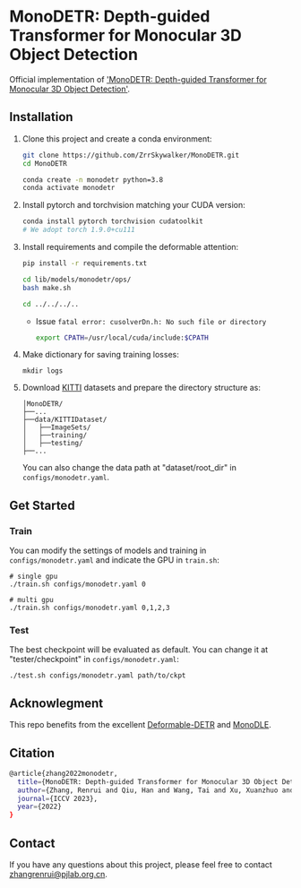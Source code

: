 # MonoDETR: Depth-guided Transformer for Monocular 3D Object Detection
Official implementation of ['MonoDETR: Depth-guided Transformer for Monocular 3D Object Detection'](https://arxiv.org/pdf/2203.13310.pdf).

## Installation
1. Clone this project and create a conda environment:
    ```bash
    git clone https://github.com/ZrrSkywalker/MonoDETR.git
    cd MonoDETR

    conda create -n monodetr python=3.8
    conda activate monodetr
    ```
    
2. Install pytorch and torchvision matching your CUDA version:
    ```bash
    conda install pytorch torchvision cudatoolkit
    # We adopt torch 1.9.0+cu111
    ```
    
3. Install requirements and compile the deformable attention:
    ```bash
    pip install -r requirements.txt

    cd lib/models/monodetr/ops/
    bash make.sh
    
    cd ../../../..
    ```
    * Issue `fatal error: cusolverDn.h: No such file or directory`
        ```bash
        export CPATH=/usr/local/cuda/include:$CPATH
        ```
    
4. Make dictionary for saving training losses:
    ```
    mkdir logs
    ```
 
5. Download [KITTI](http://www.cvlibs.net/datasets/kitti/eval_object.php?obj_benchmark=3d) datasets and prepare the directory structure as:
    ```
    │MonoDETR/
    ├──...
    ├──data/KITTIDataset/
    │   ├──ImageSets/
    │   ├──training/
    │   ├──testing/
    ├──...
    ```
    You can also change the data path at "dataset/root_dir" in `configs/monodetr.yaml`.

    
## Get Started

### Train
You can modify the settings of models and training in `configs/monodetr.yaml` and indicate the GPU in `train.sh`:

    # single gpu
    ./train.sh configs/monodetr.yaml 0

    # multi gpu
    ./train.sh configs/monodetr.yaml 0,1,2,3
   
### Test
The best checkpoint will be evaluated as default. You can change it at "tester/checkpoint" in `configs/monodetr.yaml`:

    ./test.sh configs/monodetr.yaml path/to/ckpt


## Acknowlegment
This repo benefits from the excellent [Deformable-DETR](https://github.com/fundamentalvision/Deformable-DETR) and [MonoDLE](https://github.com/xinzhuma/monodle).

## Citation
```bash
@article{zhang2022monodetr,
  title={MonoDETR: Depth-guided Transformer for Monocular 3D Object Detection},
  author={Zhang, Renrui and Qiu, Han and Wang, Tai and Xu, Xuanzhuo and Guo, Ziyu and Qiao, Yu and Gao, Peng and Li, Hongsheng},
  journal={ICCV 2023},
  year={2022}
}
```

## Contact
If you have any questions about this project, please feel free to contact zhangrenrui@pjlab.org.cn.
